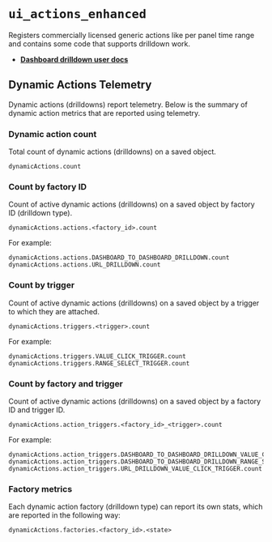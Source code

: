 # `ui_actions_enhanced`

Registers commercially licensed generic actions like per panel time range and contains some code that supports drilldown work.

- [__Dashboard drilldown user docs__](https://www.elastic.co/guide/en/kibana/master/drilldowns.html)

## Dynamic Actions Telemetry

Dynamic actions (drilldowns) report telemetry. Below is the summary of dynamic action metrics that are reported using telemetry.

### Dynamic action count

Total count of dynamic actions (drilldowns) on a saved object.

```
dynamicActions.count
```

### Count by factory ID

Count of active dynamic actions (drilldowns) on a saved object by factory ID (drilldown type).

```
dynamicActions.actions.<factory_id>.count
```

For example:

```
dynamicActions.actions.DASHBOARD_TO_DASHBOARD_DRILLDOWN.count
dynamicActions.actions.URL_DRILLDOWN.count
```

### Count by trigger

Count of active dynamic actions (drilldowns) on a saved object by a trigger to which they are attached.

```
dynamicActions.triggers.<trigger>.count
```

For example:

```
dynamicActions.triggers.VALUE_CLICK_TRIGGER.count
dynamicActions.triggers.RANGE_SELECT_TRIGGER.count
```

### Count by factory and trigger

Count of active dynamic actions (drilldowns) on a saved object by a factory ID and trigger ID.

```
dynamicActions.action_triggers.<factory_id>_<trigger>.count
```

For example:

```
dynamicActions.action_triggers.DASHBOARD_TO_DASHBOARD_DRILLDOWN_VALUE_CLICK_TRIGGER.count
dynamicActions.action_triggers.DASHBOARD_TO_DASHBOARD_DRILLDOWN_RANGE_SELECT_TRIGGER.count
dynamicActions.action_triggers.URL_DRILLDOWN_VALUE_CLICK_TRIGGER.count
```

### Factory metrics

Each dynamic action factory (drilldown type) can report its own stats, which are reported in the following way:

```
dynamicActions.factories.<factory_id>.<state>
```
